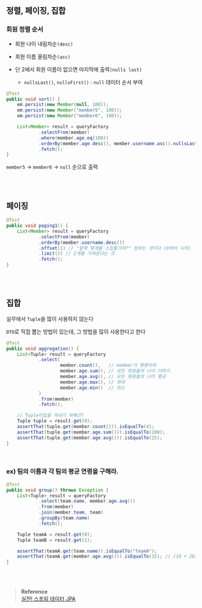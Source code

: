 ## 정렬, 페이징, 집합



### 회원 정렬 순서

- 회원 나이 내림차순`(desc)`

- 회원 이름 올림차순`(asc)`
- 단 2에서 회원 이름이 없으면 마지막에 출력`(nulls last)`
    - `nullsLast()`, `nullsFirst()` : `null` 데이터 순서 부여

```java
@Test
public void sort() {
    em.persist(new Member(null, 100));
    em.persist(new Member("member5", 100));
    em.persist(new Member("member6", 100));

    List<Member> result = queryFactory
            .selectFrom(member)
            .where(member.age.eq(100))
            .orderBy(member.age.desc(), member.username.asc().nullsLast())
            .fetch();
}
```

`member5` → `member6` → `null` 순으로 출력

<br/><br/>

## 페이징

```java
@Test
public void paging1() {
    List<Member> result = queryFactory
            .selectFrom(member)
            .orderBy(member.username.desc())
            .offset(1) // "앞에 몇개를 스킵할거야?" 정하는 것이다 (0부터 시작)
            .limit(2) // 2개를 가져온다는 것
            .fetch();
}
```

<br/><br/>

## 집합

실무에서 `Tuple`을 많이 사용하지 않는다

`DTO`로 직접 뽑는 방법이 있는데, 그 방법을 많이 사용한다고 한다

```java
@Test
public void aggregation() {
    List<Tuple> result = queryFactory
            .select(
                    member.count(),   // member가 몇명이야
                    member.age.sum(), // 모든 회원들의 나이 더하기
                    member.age.avg(), // 모든 회원들의 나이 평균
                    member.age.max(), // 최대
                    member.age.min()  // 최소
            )
            .from(member)
            .fetch();

    // Tuple타입을 꺼내기 위해선?
    Tuple tuple = result.get(0);
    assertThat(tuple.get(member.count())).isEqualTo(4);
    assertThat(tuple.get(member.age.sum())).isEqualTo(100);
    assertThat(tuple.get(member.age.avg())).isEqualTo(25);
}
```

<br/>

### ex) 팀의 이름과 각 팀의 평균 연령을 구해라.

```java
@Test
public void group() throws Exception {
    List<Tuple> result = queryFactory
            .select(team.name, member.age.avg())
            .from(member)
            .join(member.team, team)
            .groupBy(team.name)
            .fetch();

    Tuple teamA = result.get(0);
    Tuple teamB = result.get(1);

    assertThat(teamA.get(team.name)).isEqualTo("teamA");
    assertThat(teamA.get(member.age.avg())).isEqualTo(15); // (10 + 20) / 2
}
```




<br/><br/>

>**Reference** <br/>[실전! 스프링 데이터 JPA](https://www.inflearn.com/course/%EC%8A%A4%ED%94%84%EB%A7%81-%EB%8D%B0%EC%9D%B4%ED%84%B0-JPA-%EC%8B%A4%EC%A0%84?_gl=1*1x5vsec*_ga*OTY2ODU2MjYxLjE2NzkwNjYzNDU.*_ga_85V6SRKGJV*MTY5MjMyMTczNi40MC4xLjE2OTIzNDAwNDguNTIuMC4w)

